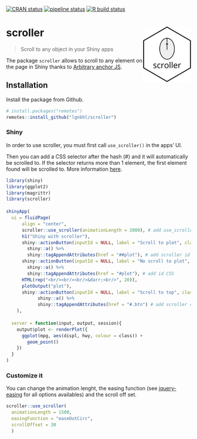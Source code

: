 
<!-- README.md is generated from README.Rmd. Please edit that file -->

<!-- badges: start -->

[![CRAN
status](https://www.r-pkg.org/badges/version/scroller)](https://CRAN.R-project.org/package=aniview)
[![pipeline
status](https://gitlab.com/lgnbhl/scroller/badges/master/pipeline.svg)](https://gitlab.com/lgnbhl/scroller/pipelines)
[![R build
status](https://github.com/lgnbhl/scroller/workflows/R-CMD-check/badge.svg)](https://github.com/lgnbhl/scroller/actions)
<!-- badges: end -->

# scroller <img src="man/figures/logo.png" align="right" />

> Scroll to any object in your Shiny apps

The package `scroller` allows to scroll to any element on the page in
Shiny thanks to [Arbitrary anchor
JS](http://arbitrary-anchor.briangonzalez.org/).

## Installation

Install the package from Github.

``` r
# install.packages("remotes")
remotes::install_github("lgnbhl/scroller")
```

### Shiny

In order to use scroller, you must first call `use_scroller()` in the
apps’ UI.

Then you can add a CSS selector after the hash (\#) and it will
automatically be scrolled to. If the selector returns more than 1
element, the first element found will be scrolled to. More information
[here](https://github.com/briangonzalez/jquery.arbitrary-anchor.js#usage).

``` r
library(shiny)
library(ggplot2)
library(magrittr)
library(scroller)

shinyApp(
  ui = fluidPage(
      align = "center",
      scroller::use_scroller(animationLength = 2000), # add use_scroller() in the UI
      h1("Shiny with scroller"),
      shiny::actionButton(inputId = NULL, label = "Scroll to plot", class = "btn-success") %>%
        shiny::a() %>%
        shiny::tagAppendAttributes(href = "##plot"), # add scroller id CSS 
      shiny::actionButton(inputId = NULL, label = "No scroll to plot", class = "btn-primary") %>%
        shiny::a() %>%
        shiny::tagAppendAttributes(href = "#plot"), # add id CSS 
      HTML(rep("<br/><br/><br/>&darr;<br/>", 20)),
      plotOutput("plot"),
      shiny::actionButton(inputId = NULL, label = "Scroll to top", class = "btn-success") %>%
            shiny::a() %>%
            shiny::tagAppendAttributes(href = "#.btn") # add scroller class reference
    ),
  
  server = function(input, output, session){
    output$plot <- renderPlot({
      ggplot(mpg, aes(displ, hwy, colour = class)) + 
        geom_point()
    })
  }
)
```

### Customize it

You can change the animation lenght, the easing function (see
[jquery-easing](http://gsgd.co.uk/sandbox/jquery/easing/) for all
options availables) and the scroll off set.

``` r
scroller::use_scroller(
  animationLength = 1500, 
  easingFunction = "easeOutCirc",
  scrollOffset = 30
  )
```
